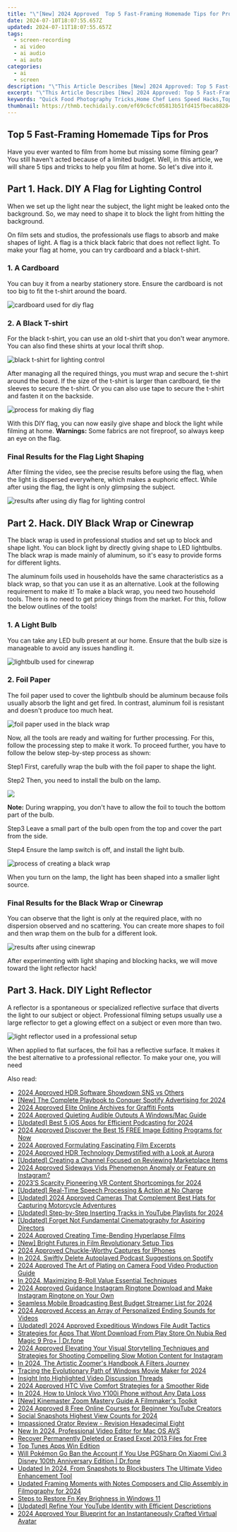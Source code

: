 ```yaml
---
title: "\"[New] 2024 Approved  Top 5 Fast-Framing Homemade Tips for Pros\""
date: 2024-07-10T18:07:55.657Z
updated: 2024-07-11T18:07:55.657Z
tags: 
  - screen-recording
  - ai video
  - ai audio
  - ai auto
categories: 
  - ai
  - screen
description: "\"This Article Describes [New] 2024 Approved: Top 5 Fast-Framing Homemade Tips for Pros\""
excerpt: "\"This Article Describes [New] 2024 Approved: Top 5 Fast-Framing Homemade Tips for Pros\""
keywords: "Quick Food Photography Tricks,Home Chef Lens Speed Hacks,Top Fast Framing Tips,Home Pro Photography Secrets,Speedy Shots for Amateurs,Homemade Photo Techniques,Rapid Frame Advice Guide"
thumbnail: https://thmb.techidaily.com/ef69c6cfc05813b51fd415fbeca882846dc473b99199e876bd020898984fe0d1.png
---
```


## Top 5 Fast-Framing Homemade Tips for Pros

Have you ever wanted to film from home but missing some filming gear? You still haven't acted because of a limited budget. Well, in this article, we will share 5 tips and tricks to help you film at home. So let's dive into it.

## Part 1\. Hack. DIY A Flag for Lighting Control

When we set up the light near the subject, the light might be leaked onto the background. So, we may need to shape it to block the light from hitting the background.

On film sets and studios, the professionals use flags to absorb and make shapes of light. A flag is a thick black fabric that does not reflect light. To make your flag at home, you can try cardboard and a black t-shirt.

### 1\. A Cardboard

You can buy it from a nearby stationery store. Ensure the cardboard is not too big to fit the t-shirt around the board.

![cardboard used for diy flag](https://images.wondershare.com/filmora/article-images/2023/01/filming-diy-hacks-1.png)

### 2\. A Black T-shirt

For the black t-shirt, you can use an old t-shirt that you don't wear anymore. You can also find these shirts at your local thrift shop.

![black t-shirt for lighting control](https://images.wondershare.com/filmora/article-images/2023/01/filming-diy-hacks-2.png)

After managing all the required things, you must wrap and secure the t-shirt around the board. If the size of the t-shirt is larger than cardboard, tie the sleeves to secure the t-shirt. Or you can also use tape to secure the t-shirt and fasten it on the backside.

![process for making diy flag](https://images.wondershare.com/filmora/article-images/2023/01/filming-diy-hacks-3.png)

With this DIY flag, you can now easily give shape and block the light while filming at home. **Warnings:** Some fabrics are not fireproof, so always keep an eye on the flag.

### Final Results for the Flag Light Shaping

After filming the video, see the precise results before using the flag, when the light is dispersed everywhere, which makes a euphoric effect. While after using the flag, the light is only glimpsing the subject.

![results after using diy flag for lighting control](https://images.wondershare.com/filmora/article-images/2023/01/filming-diy-hacks-4.png)

## Part 2\. Hack. DIY Black Wrap or Cinewrap

The black wrap is used in professional studios and set up to block and shape light. You can block light by directly giving shape to LED lightbulbs. The black wrap is made mainly of aluminum, so it's easy to provide forms for different lights.

The aluminum foils used in households have the same characteristics as a black wrap, so that you can use it as an alternative. Look at the following requirement to make it! To make a black wrap, you need two household tools. There is no need to get pricey things from the market. For this, follow the below outlines of the tools!

### 1\. A Light Bulb

You can take any LED bulb present at our home. Ensure that the bulb size is manageable to avoid any issues handling it.

![lightbulb used for cinewrap](https://images.wondershare.com/filmora/article-images/2023/01/filming-diy-hacks-5.png)

### 2\. Foil Paper

The foil paper used to cover the lightbulb should be aluminum because foils usually absorb the light and get fired. In contrast, aluminum foil is resistant and doesn't produce too much heat.

![foil paper used in the black wrap](https://images.wondershare.com/filmora/article-images/2023/01/filming-diy-hacks-6.png)

Now, all the tools are ready and waiting for further processing. For this, follow the processing step to make it work. To proceed further, you have to follow the below step-by-step process as shown:

Step1 First, carefully wrap the bulb with the foil paper to shape the light.

Step2 Then, you need to install the bulb on the lamp.

![](https://images.wondershare.com/assets/images-common/icon-note.png)

**Note:** During wrapping, you don't have to allow the foil to touch the bottom part of the bulb.

Step3 Leave a small part of the bulb open from the top and cover the part from the side.

Step4 Ensure the lamp switch is off, and install the light bulb.

![process of creating a black wrap](https://images.wondershare.com/filmora/article-images/2023/01/filming-diy-hacks-7.png)

When you turn on the lamp, the light has been shaped into a smaller light source.

### Final Results for the Black Wrap or Cinewrap

You can observe that the light is only at the required place, with no dispersion observed and no scattering. You can create more shapes to foil and then wrap them on the bulb for a different look.

![results after using cinewrap](https://images.wondershare.com/filmora/article-images/2023/01/filming-diy-hacks-8.png)

After experimenting with light shaping and blocking hacks, we will move toward the light reflector hack!

## Part 3\. Hack. DIY Light Reflector

A reflector is a spontaneous or specialized reflective surface that diverts the light to our subject or object. Professional filming setups usually use a large reflector to get a glowing effect on a subject or even more than two.

![light reflector used in a professional setup](https://images.wondershare.com/filmora/article-images/2023/01/filming-diy-hacks-9.png)

When applied to flat surfaces, the foil has a reflective surface. It makes it the best alternative to a professional reflector. To make your one, you will need


<ins class="adsbygoogle"
     style="display:block"
     data-ad-format="autorelaxed"
     data-ad-client="ca-pub-7571918770474297"
     data-ad-slot="1223367746"></ins>



<ins class="adsbygoogle"
     style="display:block"
     data-ad-client="ca-pub-7571918770474297"
     data-ad-slot="8358498916"
     data-ad-format="auto"
     data-full-width-responsive="true"></ins>




<span class="atpl-alsoreadstyle">Also read:</span>
<div><ul>
<li><a href="https://article-knowledge.techidaily.com/2024-approved-hdr-software-showdown-sns-vs-others/"><u>2024 Approved  HDR Software Showdown  SNS vs Others</u></a></li>
<li><a href="https://article-knowledge.techidaily.com/new-the-complete-playbook-to-conquer-spotify-advertising-for-2024/"><u>[New] The Complete Playbook to Conquer Spotify Advertising for 2024</u></a></li>
<li><a href="https://article-knowledge.techidaily.com/2024-approved-elite-online-archives-for-graffiti-fonts/"><u>2024 Approved  Elite Online Archives for Graffiti Fonts</u></a></li>
<li><a href="https://article-knowledge.techidaily.com/2024-approved-quieting-audible-outputs-a-windowsmac-guide/"><u>2024 Approved  Quieting Audible Outputs  A Windows/Mac Guide</u></a></li>
<li><a href="https://article-knowledge.techidaily.com/updated-best-5-ios-apps-for-efficient-podcasting-for-2024/"><u>[Updated] Best 5 iOS Apps for Efficient Podcasting for 2024</u></a></li>
<li><a href="https://article-knowledge.techidaily.com/2024-approved-discover-the-best-15-free-image-editing-programs-for-now/"><u>2024 Approved  Discover the Best 15 FREE Image Editing Programs for Now</u></a></li>
<li><a href="https://article-knowledge.techidaily.com/2024-approved-formulating-fascinating-film-excerpts/"><u>2024 Approved  Formulating Fascinating Film Excerpts</u></a></li>
<li><a href="https://article-knowledge.techidaily.com/2024-approved-hdr-technology-demystified-with-a-look-at-aurora/"><u>2024 Approved  HDR Technology Demystified with a Look at Aurora</u></a></li>
<li><a href="https://article-knowledge.techidaily.com/updated-creating-a-channel-focused-on-reviewing-marketplace-items/"><u>[Updated] Creating a Channel Focused on Reviewing Marketplace Items</u></a></li>
<li><a href="https://article-knowledge.techidaily.com/2024-approved-sideways-vids-phenomenon-anomaly-or-feature-on-instagram/"><u>2024 Approved  Sideways Vids Phenomenon  Anomaly or Feature on Instagram?</u></a></li>
<li><a href="https://article-knowledge.techidaily.com/2023s-scarcity-pioneering-vr-content-shortcomings-for-2024/"><u>2023’S Scarcity  Pioneering VR Content Shortcomings for 2024</u></a></li>
<li><a href="https://article-knowledge.techidaily.com/updated-real-time-speech-processing-and-action-at-no-charge/"><u>[Updated] Real-Time Speech Processing & Action at No Charge</u></a></li>
<li><a href="https://article-knowledge.techidaily.com/updated-2024-approved-cameras-that-complement-best-hats-for-capturing-motorcycle-adventures/"><u>[Updated] 2024 Approved  Cameras That Complement  Best Hats for Capturing Motorcycle Adventures</u></a></li>
<li><a href="https://article-knowledge.techidaily.com/updated-step-by-step-inserting-tracks-in-youtube-playlists-for-2024/"><u>[Updated] Step-by-Step  Inserting Tracks in YouTube Playlists for 2024</u></a></li>
<li><a href="https://article-knowledge.techidaily.com/updated-forget-not-fundamental-cinematography-for-aspiring-directors/"><u>[Updated] Forget Not  Fundamental Cinematography for Aspiring Directors</u></a></li>
<li><a href="https://article-knowledge.techidaily.com/2024-approved-creating-time-bending-hyperlapse-films/"><u>2024 Approved  Creating Time-Bending Hyperlapse Films</u></a></li>
<li><a href="https://article-knowledge.techidaily.com/new-bright-futures-in-film-revolutionary-setup-tips/"><u>[New] Bright Futures in Film  Revolutionary Setup Tips</u></a></li>
<li><a href="https://article-knowledge.techidaily.com/2024-approved-chuckle-worthy-captures-for-iphones/"><u>2024 Approved  Chuckle-Worthy Captures for IPhones</u></a></li>
<li><a href="https://article-knowledge.techidaily.com/in-2024-swiftly-delete-autoplayed-podcast-suggestions-on-spotify/"><u>In 2024, Swiftly Delete Autoplayed Podcast Suggestions on Spotify</u></a></li>
<li><a href="https://article-knowledge.techidaily.com/2024-approved-the-art-of-plating-on-camera-food-video-production-guide/"><u>2024 Approved  The Art of Plating on Camera  Food Video Production Guide</u></a></li>
<li><a href="https://article-knowledge.techidaily.com/in-2024-maximizing-b-roll-value-essential-techniques/"><u>In 2024, Maximizing B-Roll Value  Essential Techniques</u></a></li>
<li><a href="https://article-knowledge.techidaily.com/2024-approved-guidance-instagram-ringtone-download-and-make-instagram-ringtone-on-your-own/"><u>2024 Approved  Guidance  Instagram Ringtone Download and Make Instagram Ringtone on Your Own</u></a></li>
<li><a href="https://article-knowledge.techidaily.com/seamless-mobile-broadcasting-best-budget-streamer-list-for-2024/"><u>Seamless Mobile Broadcasting  Best Budget Streamer List for 2024</u></a></li>
<li><a href="https://article-knowledge.techidaily.com/2024-approved-access-an-array-of-personalized-ending-sounds-for-videos/"><u>2024 Approved  Access an Array of Personalized Ending Sounds for Videos</u></a></li>
<li><a href="https://article-knowledge.techidaily.com/updated-2024-approved-expeditious-windows-file-audit-tactics/"><u>[Updated] 2024 Approved  Expeditious Windows File Audit Tactics</u></a></li>
<li><a href="https://fix-guide.techidaily.com/strategies-for-apps-that-wont-download-from-play-store-on-nubia-red-magic-9-proplus-drfone-by-drfone-fix-android-problems-fix-android-problems/"><u>Strategies for Apps That Wont Download From Play Store On Nubia Red Magic 9 Pro+ | Dr.fone</u></a></li>
<li><a href="https://instagram-video-recordings.techidaily.com/2024-approved-elevating-your-visual-storytelling-techniques-and-strategies-for-shooting-compelling-slow-motion-content-for-instagram/"><u>2024 Approved  Elevating Your Visual Storytelling  Techniques and Strategies for Shooting Compelling Slow Motion Content for Instagram</u></a></li>
<li><a href="https://some-guidance.techidaily.com/in-2024-the-artistic-zoomers-handbook-a-filters-journey/"><u>In 2024, The Artistic Zoomer's Handbook  A Filters Journey</u></a></li>
<li><a href="https://some-guidance.techidaily.com/tracing-the-evolutionary-path-of-windows-movie-maker-for-2024/"><u>Tracing the Evolutionary Path of Windows Movie Maker for 2024</u></a></li>
<li><a href="https://youtube-clips.techidaily.com/insight-into-highlighted-video-discussion-threads/"><u>Insight Into Highlighted Video Discussion Threads</u></a></li>
<li><a href="https://some-knowledge.techidaily.com/2024-approved-htc-vive-comfort-strategies-for-a-smoother-ride/"><u>2024 Approved  HTC Vive Comfort  Strategies for a Smoother Ride</u></a></li>
<li><a href="https://unlock-android.techidaily.com/in-2024-how-to-unlock-vivo-y100i-phone-without-any-data-loss-by-drfone-android/"><u>In 2024, How to Unlock Vivo Y100i Phone without Any Data Loss</u></a></li>
<li><a href="https://extra-skills.techidaily.com/new-kinemaster-zoom-mastery-guide-a-filmmakers-toolkit/"><u>[New] Kinemaster Zoom Mastery Guide  A Filmmaker's Toolkit</u></a></li>
<li><a href="https://youtube-stream.techidaily.com/2024-approved-8-free-online-courses-for-beginner-youtube-creators/"><u>2024 Approved  8 Free Online Courses for Beginner YouTube Creators</u></a></li>
<li><a href="https://facebook-video-recording.techidaily.com/social-snapshots-highest-view-counts-for-2024/"><u>Social Snapshots  Highest View Counts for 2024</u></a></li>
<li><a href="https://screen-capture.techidaily.com/impassioned-orator-review-revision-hexadecimal-eight/"><u>Impassioned Orator Review - Revision Hexadecimal Eight</u></a></li>
<li><a href="https://video-creation-software.techidaily.com/new-in-2024-professional-video-editor-for-mac-os-avs/"><u>New In 2024, Professional Video Editor for Mac OS AVS</u></a></li>
<li><a href="https://review-topics.techidaily.com/recover-permanently-deleted-or-erased-excel-2013-files-for-free-by-stellar-guide/"><u>Recover Permanently Deleted or Erased Excel 2013 Files for Free</u></a></li>
<li><a href="https://extra-hints.techidaily.com/top-tunes-apps-win-edition/"><u>Top Tunes Apps  Win Edition</u></a></li>
<li><a href="https://change-location.techidaily.com/will-pokemon-go-ban-the-account-if-you-use-pgsharp-on-xiaomi-civi-3-disney-100th-anniversary-edition-drfone-by-drfone-virtual-android/"><u>Will Pokémon Go Ban the Account if You Use PGSharp On Xiaomi Civi 3 Disney 100th Anniversary Edition | Dr.fone</u></a></li>
<li><a href="https://video-content-creator.techidaily.com/updated-in-2024-from-snapshots-to-blockbusters-the-ultimate-video-enhancement-tool/"><u>Updated In 2024, From Snapshots to Blockbusters The Ultimate Video Enhancement Tool</u></a></li>
<li><a href="https://voice-adjusting.techidaily.com/updated-framing-moments-with-notes-composers-and-clip-assembly-in-filmography-for-2024/"><u>Updated Framing Moments with Notes Composers and Clip Assembly in Filmography for 2024</u></a></li>
<li><a href="https://windows11.techidaily.com/steps-to-restore-fn-key-brighness-in-windows-11/"><u>Steps to Restore Fn Key Brighness in Windows 11</u></a></li>
<li><a href="https://facebook-video-share.techidaily.com/updated-refine-your-youtube-identity-with-efficient-descriptions/"><u>[Updated] Refine Your YouTube Identity with Efficient Descriptions</u></a></li>
<li><a href="https://fox-hovers.techidaily.com/2024-approved-your-blueprint-for-an-instantaneously-crafted-virtual-avatar/"><u>2024 Approved  Your Blueprint for an Instantaneously Crafted Virtual Avatar</u></a></li>
</ul></div>

